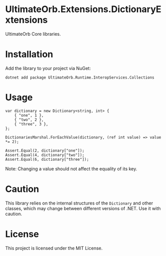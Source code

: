 # UltimateOrb.Extensions.DictionaryExtensions
UltimateOrb Core libraries.

Installation
====
Add the library to your project via NuGet:
```
dotnet add package UltimateOrb.Runtime.InteropServices.Collections
```

Usage
====
```CSharp
var dictionary = new Dictionary<string, int> {
    { "one", 1 },
    { "two", 2 },
    { "three", 3 },
};

DictionariesMarshal.ForEachValue(dictionary, (ref int value) => value *= 2);

Assert.Equal(2, dictionary["one"]);
Assert.Equal(4, dictionary["two"]);
Assert.Equal(6, dictionary["three"]);
```
Note: Changing a value should not affect the equality of its key.

Caution
====
This library relies on the internal structures of the `Dictionary` and other classes, which may change between different versions of .NET. Use it with caution.

License
====
This project is licensed under the MIT License.
